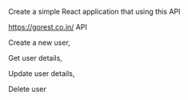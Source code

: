 Create a simple React application that using this API

https://gorest.co.in/ API



Create a new user,

Get user details,

Update user details,

Delete user